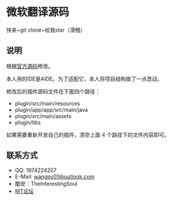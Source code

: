 # 微软翻译源码

快来~git clone~给我star（滑稽）

## 说明
根据[官方源码](https://github.com/L-JINBIN/MT-Translation-Plugin)修改。

本人用的IDE是AIDE。为了适配它，本人将项目结构做了一点改动。

修改后的插件源码文件在下面四个路径：

- plugin/src/main/resources
- plugin/app/app/src/main/java
- plugin/src/main/assets
- plugin/libs

如果需要重新开发自己的插件，清空上面 4 个路径下的文件内容即可。

## 联系方式
- QQ: 1974224207
- E-Mail: <wangpy01@outlook.com>
- 酷安：TheInterestingSoul
- [MT论坛](https://bbs.binmt.cc/)
